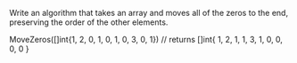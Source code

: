 Write an algorithm that takes an array and moves all of the zeros to the end, preserving the order of the other elements.

MoveZeros([]int{1, 2, 0, 1, 0, 1, 0, 3, 0, 1}) 
// returns []int{ 1, 2, 1, 1, 3, 1, 0, 0, 0, 0 }